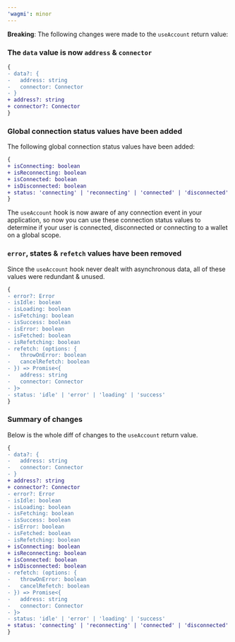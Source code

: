 ```yaml
---
'wagmi': minor
---
```


**Breaking**: The following changes were made to the `useAccount` return value:

### The `data` value is now `address` & `connector`

```diff
{
- data?: {
-   address: string
-   connector: Connector
- }
+ address?: string
+ connector?: Connector
}
```

### Global connection status values have been added

The following global connection status values have been added:

```diff
{
+ isConnecting: boolean
+ isReconnecting: boolean
+ isConnected: boolean
+ isDisconnected: boolean
+ status: 'connecting' | 'reconnecting' | 'connected' | 'disconnected'
}
```

The `useAccount` hook is now aware of any connection event in your application, so now you can use these connection status values to determine if your user is connected, disconnected or connecting to a wallet on a global scope.

### `error`, states & `refetch` values have been removed

Since the `useAccount` hook never dealt with asynchronous data, all of these values were
redundant & unused.

```diff
{
- error?: Error
- isIdle: boolean
- isLoading: boolean
- isFetching: boolean
- isSuccess: boolean
- isError: boolean
- isFetched: boolean
- isRefetching: boolean
- refetch: (options: {
-   throwOnError: boolean
-   cancelRefetch: boolean
- }) => Promise<{
-   address: string
-   connector: Connector
- }>
- status: 'idle' | 'error' | 'loading' | 'success'
}
```

### Summary of changes

Below is the whole diff of changes to the `useAccount` return value.

```diff
{
- data?: {
-   address: string
-   connector: Connector
- }
+ address?: string
+ connector?: Connector
- error?: Error
- isIdle: boolean
- isLoading: boolean
- isFetching: boolean
- isSuccess: boolean
- isError: boolean
- isFetched: boolean
- isRefetching: boolean
+ isConnecting: boolean
+ isReconnecting: boolean
+ isConnected: boolean
+ isDisconnected: boolean
- refetch: (options: {
-   throwOnError: boolean
-   cancelRefetch: boolean
- }) => Promise<{
-   address: string
-   connector: Connector
- }>
- status: 'idle' | 'error' | 'loading' | 'success'
+ status: 'connecting' | 'reconnecting' | 'connected' | 'disconnected'
}
```
